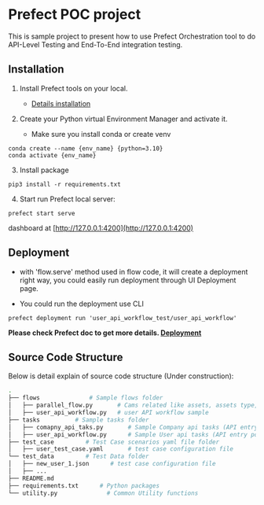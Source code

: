 # Prefect POC project 

This is sample project to present how to use Prefect Orchestration tool to do API-Level Testing and End-To-End
integration testing. 

## Installation 

1. Install Prefect tools on your local. 
    * [Details installation](https://docs.prefect.io/2.10.13/getting-started/installation/#installing-the-latest-version)
    
2. Create your Python virtual Environment Manager and activate it. 
    * Make sure you install conda or create venv
```
conda create --name {env_name} {python=3.10}
conda activate {env_name}
```

3. Install package
```
pip3 install -r requirements.txt
```

4. Start run Prefect local server:
```
prefect start serve
```
dashboard at [http://127.0.0.1:4200](http://127.0.0.1:4200)

## Deployment
* with 'flow.serve' method used in flow code, it will create a deployment right way, 
you could easily run deployment through UI Deployment page. 

* You could run the deployment use CLI
```commandline
prefect deployment run 'user_api_workflow_test/user_api_workflow'
```
**Please check Prefect doc to get more details. [Deployment](https://docs.prefect.io/latest/tutorial/deployments/)**

## Source Code Structure  

Below is detail explain of source code structure (Under construction):
```bash
.
├── flows              # Sample flows folder
│   ├── parallel_flow.py       # Cams related like assets, assets type, catalogs... 
│   ├── user_api_workflow.py   # user API workflow sample    
├── tasks          # Sample tasks folder
│   ├── comapny_api_taks.py       # Sample Company api tasks (API entry points)
│   ├── user_api_workflow.py      # Sample User api tasks (API entry points)
├── test_case         # Test Case scenarios yaml file folder 
│   ├── user_test_case.yaml       # test case configuration file
└── test_data         # Test Data folder
│   ├── new_user_1.json      # test case configuration file
│   ├── ...
├── README.md 
├── requirements.txt      # Python packages
└── utility.py              # Common Utility functions
```
